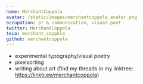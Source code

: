 ```yaml
---
name: MerchantCoppola
avatar: /static/images/merchantcoppola_avatar.png
occupation: pr & communication, visual poet
twitter: MerchantCoppola
teia: merchant_coppola
github: merchantcoppola
---
```


- experimental typography/visual poetry
- pixelsorting
- writing about art (find my threads in my linktree: https://linktr.ee/merchantcoppola)
